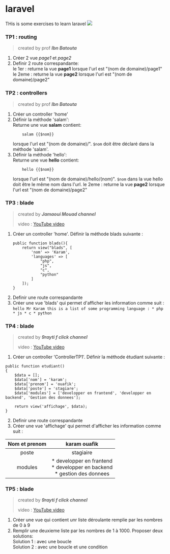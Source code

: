 # laravel

THis is some exercises to learn laravel
<img src="https://raw.githubusercontent.com/laravel/art/master/logo-lockup/5%20SVG/2%20CMYK/1%20Full%20Color/laravel-logolockup-cmyk-red.svg">


### TP1 : routing
> created by prof ***Ibn Batouta***

1. Créer 2 vue *page1* et *page2*
1. Definir 2 route correspandante:<br>
    le 1er : returne la vue **page1** lorsque l'url est "(nom de domaine)/page1"<br>
    le 2eme : returne la vue **page2** lorsque l'url est "(nom de domaine)/page2"







### TP2 : controllers
> created by prof ***Ibn Batouta***

1. Créer un controller 'home'
2. Définir la méthode 'salam':<br>
    Returne une vue **salam** contient:
    ```
        salam {{$nom}}
    ```
    lorsque l'url est "(nom de domaine)/". `$nom` doit être déclaré dans la méthode 'salam'.<br>
3. Définir la méthode 'hello':<br>
    Returne une vue **hello** contient:
    ```
        hello {{$nom}}
    ```
    lorsque l'url est "(nom de domaine)/hello/(nom)". `$nom` dans la vue hello doit être le même nom dans l'url.
    le 2eme : returne la vue **page2** lorsque l'url est "(nom de domaine)/page2"







### TP3 : blade
> created by ***Jamaoui Mouad channel***
> 
> video : <a href="https://youtu.be/w6V8DylTKtU?si=Zw3xsm81s-PDjTfJ">YouTube video</a>

1. Créer un controller 'home'. Définir la méthode blads suivante :
    ```
    public function blads(){
        return view("blads", [
            'nom' => 'Karam',
            'languages' => [
                "php",
                "js",
                "c",
                "python"
            ]
        ]);
    }
    ```
1. Definir une route correspandante
1. Créer une vue 'blads' qui permet d'afficher les information comme suit :
    `
        hello Mr Karam
        this is a list of some programming language :
            * php
            * js
            * c
            * python
    `








### TP4 : blade

> created by ***9rayti f click channel***
> 
> video : <a href="https://youtu.be/9dGmUvg9QQ0?si=RmUvojuobIsqC3R9">YouTube video</a>

1. Créer un controller 'ControllerTP1'. Définir la méthode étudiant suivante :
```
public function etudiant()
{
    $data = [];
    $data['nom'] = 'karam';
    $data['prenom'] = 'ouafik';
    $data['poste'] = 'stagiare';
    $data['modules'] = ['developper en frantend', 'developper en backend', 'Gestion des donnees'];

    return view('affichage', $data);
}
```
2. Definir une route correspandante
3. Créer une vue 'affichage' qui permet d'afficher les information comme suit :

| Nom et prenom | karam ouafik |
| :-----: | :---: |
| poste | stagiaire |
| modules | * developper en frantend <br> * developper en backend <br> * gestion des donnees |






### TP5 : blade 

> created by ***9rayti f click channel***
> 
> video : <a href="https://youtu.be/X63WfDdYh84?si=Ac-WBUtGX1HfaL7w">YouTube video</a>

1. Créer une vue qui contient unr liste déroulante remplie par les nombres de 0 à 9
1. Remplir une deuxieme liste par les nombres de 1 à 1000. Proposer deux solutions:<br>
    Solution 1 : avec une boucle<br>
    Solution 2 : avec une boucle et une condition







